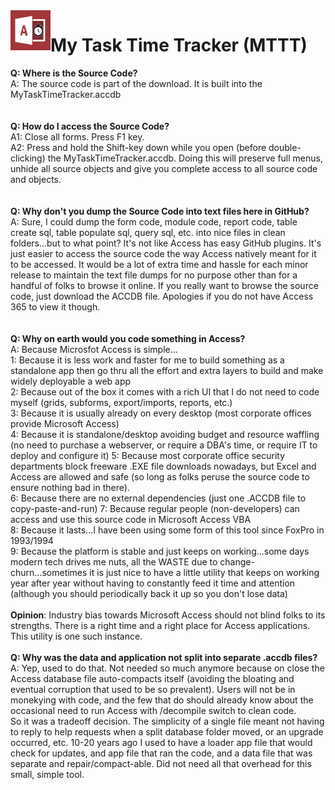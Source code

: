 <img align="left" src="https://github.com/DataResearchLabs/my_task_time_tracker/blob/main/img/application_icon.png" width="64px">

# My Task Time Tracker (MTTT) 


**Q: Where is the Source Code?**<br>
A: The source code is part of the download.  It is built into the MyTaskTimeTracker.accdb<br>
<br>
<br>
**Q: How do I access the Source Code?**<br>
A1: Close all forms.  Press F1 key.<br>
A2: Press and hold the Shift-key down while you open (before double-clicking) the MyTaskTimeTracker.accdb. Doing this will preserve full menus, unhide all source objects and give you complete access to all source code and objects.<br>
<br>
<br>
**Q: Why don't you dump the Source Code into text files here in GitHub?**<br>
A: Sure, I could dump the form code, module code, report code, table create sql, table populate sql, query sql, etc. into nice files in clean folders...but to what point?  It's not like Access has easy GitHub plugins.  It's just easier to access the source code the way Access natively meant for it to be accessed.  It would be a lot of extra time and hassle for each minor release to maintain the text file dumps for no purpose other than for a handful of folks to browse it online.  If you really want to browse the source code, just download the ACCDB file.  Apologies if you do not have Access 365 to view it though.<br>
<br>
<br>
**Q: Why on earth would you code something in Access?**<br>
A: Because Microsfot Access is simple...<br>
1: Because it is less work and faster for me to build something as a standalone app then go thru all the effort and extra layers to build and make widely deployable a web app<br>
2: Because out of the box it comes with a rich UI that I do not need to code myself (grids, subforms, export/imports, reports, etc.)<br>
3: Because it is usually already on every desktop (most corporate offices provide Microsoft Access)<br>
4: Because it is standalone/desktop avoiding budget and resource waffling (no need to purchase a webserver, or require a DBA's time, or require IT to deploy and configure it)
5: Because most corporate office security departments block freeware .EXE file downloads nowadays, but Excel and Access are allowed and safe (so long as folks peruse the source code to ensure nothing bad in there).<br>
6: Because there are no external dependencies (just one .ACCDB file to copy-paste-and-run)
7: Because regular people (non-developers) can access and use this source code in Microsoft Access VBA<br>
8: Because it lasts...I have been using some form of this tool since FoxPro in 1993/1994<br>
9: Because the platform is stable and just keeps on working...some days modern tech drives me nuts, all the WASTE due to change-churn...sometimes it is just nice to have a little utility that keeps on working year after year without having to constantly feed it time and attention (although you should periodically back it up so you don't lose data)<br>
<br>
**Opinion**: Industry bias towards Microsoft Access should not blind folks to its strengths.  There is a right time and a right place for Access applications.  This utility is one such instance.
<br>
<br>
**Q: Why was the data and application not split into separate .accdb files?**<br>
A: Yep, used to do that.   Not needed so much anymore because on close the Access database file auto-compacts itself (avoiding the bloating and eventual corruption that used to be so prevalent).  Users will not be in monekying with code, and the few that do should already know about the occasional need to run Access with /decompile switch to clean code.<br>
So it was a tradeoff decision.  The simplicity of a single file meant not having to reply to help requests when a split database folder moved, or an upgrade occurred, etc.  10-20 years ago I used to have a loader app file that would check for updates, and app file that ran the code, and a data file that was separate and repair/compact-able.  Did not need all that overhead for this small, simple tool.<br>



